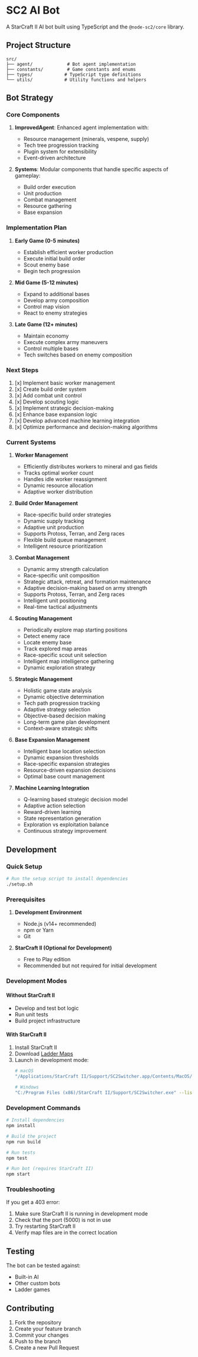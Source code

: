 # SC2 AI Bot

A StarCraft II AI bot built using TypeScript and the `@node-sc2/core` library.

## Project Structure

```
src/
├── agent/             # Bot agent implementation
├── constants/         # Game constants and enums
├── types/            # TypeScript type definitions
└── utils/            # Utility functions and helpers
```

## Bot Strategy

### Core Components

1. **ImprovedAgent**: Enhanced agent implementation with:
   - Resource management (minerals, vespene, supply)
   - Tech tree progression tracking
   - Plugin system for extensibility
   - Event-driven architecture

2. **Systems**: Modular components that handle specific aspects of gameplay:
   - Build order execution
   - Unit production
   - Combat management
   - Resource gathering
   - Base expansion

### Implementation Plan

1. **Early Game (0-5 minutes)**
   - Establish efficient worker production
   - Execute initial build order
   - Scout enemy base
   - Begin tech progression

2. **Mid Game (5-12 minutes)**
   - Expand to additional bases
   - Develop army composition
   - Control map vision
   - React to enemy strategies

3. **Late Game (12+ minutes)**
   - Maintain economy
   - Execute complex army maneuvers
   - Control multiple bases
   - Tech switches based on enemy composition

### Next Steps

1. [x] Implement basic worker management
2. [x] Create build order system
3. [x] Add combat unit control
4. [x] Develop scouting logic
5. [x] Implement strategic decision-making
6. [x] Enhance base expansion logic
7. [x] Develop advanced machine learning integration
8. [x] Optimize performance and decision-making algorithms

### Current Systems

1. **Worker Management**
   - Efficiently distributes workers to mineral and gas fields
   - Tracks optimal worker count
   - Handles idle worker reassignment
   - Dynamic resource allocation
   - Adaptive worker distribution

2. **Build Order Management**
   - Race-specific build order strategies
   - Dynamic supply tracking
   - Adaptive unit production
   - Supports Protoss, Terran, and Zerg races
   - Flexible build queue management
   - Intelligent resource prioritization

3. **Combat Management**
   - Dynamic army strength calculation
   - Race-specific unit composition
   - Strategic attack, retreat, and formation maintenance
   - Adaptive decision-making based on army strength
   - Supports Protoss, Terran, and Zerg races
   - Intelligent unit positioning
   - Real-time tactical adjustments

4. **Scouting Management**
   - Periodically explore map starting positions
   - Detect enemy race
   - Locate enemy base
   - Track explored map areas
   - Race-specific scout unit selection
   - Intelligent map intelligence gathering
   - Dynamic exploration strategy

5. **Strategic Management**
   - Holistic game state analysis
   - Dynamic objective determination
   - Tech path progression tracking
   - Adaptive strategy selection
   - Objective-based decision making
   - Long-term game plan development
   - Context-aware strategic shifts

6. **Base Expansion Management**
   - Intelligent base location selection
   - Dynamic expansion thresholds
   - Race-specific expansion strategies
   - Resource-driven expansion decisions
   - Optimal base count management

7. **Machine Learning Integration**
   - Q-learning based strategic decision model
   - Adaptive action selection
   - Reward-driven learning
   - State representation generation
   - Exploration vs exploitation balance
   - Continuous strategy improvement

## Development

### Quick Setup

```bash
# Run the setup script to install dependencies
./setup.sh
```

### Prerequisites

1. **Development Environment**
   - Node.js (v14+ recommended)
   - npm or Yarn
   - Git

2. **StarCraft II (Optional for Development)**
   - Free to Play edition
   - Recommended but not required for initial development

### Development Modes

#### Without StarCraft II
- Develop and test bot logic
- Run unit tests
- Build project infrastructure

#### With StarCraft II
1. Install StarCraft II
2. Download [Ladder Maps](https://github.com/Blizzard/s2client-proto#downloads)
3. Launch in development mode:
   ```bash
   # macOS
   "/Applications/StarCraft II/Support/SC2Switcher.app/Contents/MacOS/SC2Switcher" --listen 127.0.0.1 --port 5000

   # Windows
   "C:/Program Files (x86)/StarCraft II/Support/SC2Switcher.exe" --listen 127.0.0.1 --port 5000
   ```

### Development Commands

```bash
# Install dependencies
npm install

# Build the project
npm run build

# Run tests
npm test

# Run bot (requires StarCraft II)
npm start
```

### Troubleshooting

If you get a 403 error:
1. Make sure StarCraft II is running in development mode
2. Check that the port (5000) is not in use
3. Try restarting StarCraft II
4. Verify map files are in the correct location

## Testing

The bot can be tested against:
- Built-in AI
- Other custom bots
- Ladder games

## Contributing

1. Fork the repository
2. Create your feature branch
3. Commit your changes
4. Push to the branch
5. Create a new Pull Request
